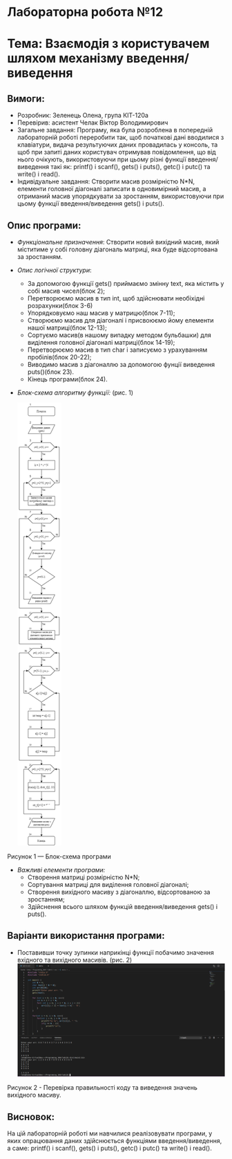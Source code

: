 # Лабораторна робота №12
# Тема: Взаємодія з користувачем шляхом механізму введення/виведення
## Вимоги:
-   Розробник: Зеленець Олена, група КІТ-120а
-   Перевірив: асистент Челак Віктор Володимирович
-   Загальне завдання: Програму, яка була розроблена в попередній лабораторній роботі переробити так, щоб початкові дані вводилися з клавіатури, видача результуючих даних провадилась у консоль, та щоб при запиті даних користувач отримував повідомлення, що від нього очікують, використовуючи при цьому різні функції введення/виведення такі як: printf() і scanf(), gets() і puts(), getc() і putc() та write() і read().
- Індивідуальне завдання: Створити масив розмірністю N*N, елементи головної діагоналі записати в одновимірний масив, а отриманий масив упорядкувати за зростанням, використовуючи при цьому функції введення/виведення gets() і puts().

 ## Опис програми:

 - *Функціональне призначення*:  Створити новий вихідний масив, який міститиме у собі головну діагональ матриці, яка буде відсортована за зростанням.

 - *Опис логічної структури*: 
  
    - За допомогою функції gets() приймаємо змінну text, яка містить у собі масив чисел(блок 2);
    - Перетворюємо масив в тип int, щоб здійснювати необіхідні розрахунки(блок 3-6)
    - Упорядковуємо наш масив у матрицю(блок 7-11);
    - Створюємо масив для діагоналі і присвоюємо йому елементи нашої матриці(блок 12-13);
    - Сортуємо масив(в нашому випадку методом бульбашки) для виділення головної діагоналі матриці(блок 14-19);
    - Перетворюємо масив в тип char і записуємо з урахуванням пробілів(блок 20-22); 
    - Виводимо масив з діагоналлю за допомогою фунції виведення puts()(блок 23).
    - Кінець програми(блок 24).
- *Блок-схема алгоритму функції:* (рис. 1)
    
    ![ ](drawings/lab121.png)


Рисунок 1 — Блок-схема програми

- *Важливі елементи програми:*
    - Створення матриці розмірністю N*N; 
    - Сортування матриці для виділення головної діагоналі;
    - Створення вихідного масиву з діагоналлю, відсортованою за зростанням;
    - Здійснення всього шляхом функцій введення/виведення gets() і puts().

## Варіанти використання програми:
- Поставивши точку зупинки наприкінці функції побачимо значення вхідного та вихідного масивів. (рис. 2)
    ![ ](drawings/lab122.PNG)

Рисунок 2 - Перевірка правильності коду та виведення значень вихідного масиву.
## Висновок:
На цій лабораторній роботі ми навчилися реалізовувати програми, у яких опрацювання даних здійснюється функціями введення/виведення, а саме: printf() і scanf(), gets() і puts(), getc() і putc() та write() і read().








